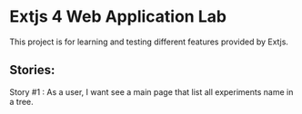 Extjs 4 Web Application Lab
============

This project is for learning and testing different features provided by Extjs.

Stories:
-----------
Story #1 : As a user, I want see a main page that list all experiments name in a tree.